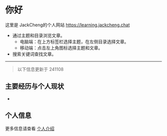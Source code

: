 # 你好

这里是 JackCheng的个人网站 <https://learning.jackcheng.chat>

- 通过主题和目录浏览文章。
    - 电脑端：在上方标签栏选择主题，在左侧目录选择文章。
    - 移动端：点击左上角图标选择主题和文章。
- 搜索关键词查找文章。

---

> 以下信息更新于 241108

## 主要经历与个人现状

- 

## 个人信息

更多信息请查看 [个人介绍](./ME/introduction.md)

